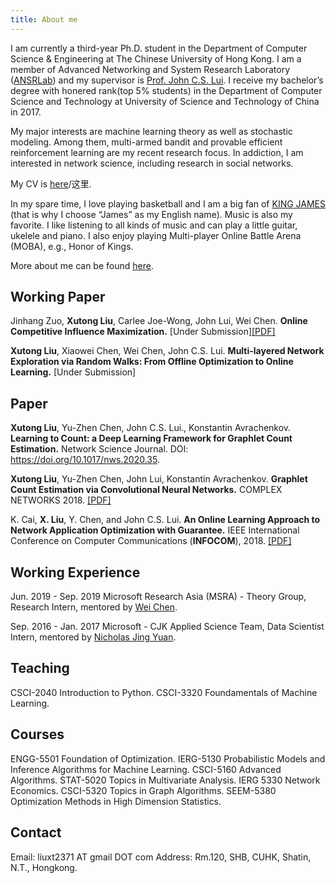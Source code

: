 ```yaml
---
title: About me
---
```

I am currently a third-year Ph.D. student in the Department of Computer Science & Engineering at The Chinese University of Hong Kong. I am a member of Advanced Networking and System Research Laboratory ([ANSRLab](http://ansrlab.cse.cuhk.edu.hk/)) and my supervisor is [Prof. John C.S. Lui](http://www.cse.cuhk.edu.hk/~cslui/). I receive my bachelor’s degree with honered rank(top 5% students) in the Department of Computer Science and Technology at University of Science and Technology of China in 2017.

My major interests are machine learning theory as well as stochastic modeling. Among them, multi-armed bandit and provable efficient reinforcement learning are my recent research focus. In addiction, I am interested in network science, including research in social networks.

My CV is [here](http://appsrv.cse.cuhk.edu.hk/~liuxt/Resume.pdf)/这里.

In my spare time, I love playing basketball and I am a big fan of [KING JAMES](https://en.wikipedia.org/wiki/LeBron_James) (that is why I choose “James” as my English name). Music is also my favorite. I like listening to all kinds of music and can play a little guitar, ukelele and piano. I also enjoy playing Multi-player Online Battle Arena (MOBA), e.g., Honor of Kings.

More about me can be found [here](https://xutongliu.me/wiki/).

## Working Paper

Jinhang Zuo, **Xutong Liu**, Carlee Joe-Wong, John Lui, Wei Chen. **Online Competitive Influence Maximization.** [Under Submission][[PDF]](https://arxiv.org/abs/2006.13411)

**Xutong Liu**, Xiaowei Chen, Wei Chen, John C.S. Lui. **Multi-layered Network Exploration via Random Walks: From Offline Optimization to Online Learning.** [Under Submission]



## Paper

**Xutong Liu**, Yu-Zhen Chen, John C.S. Lui., Konstantin Avrachenkov. **Learning to Count: a Deep Learning Framework for Graphlet Count Estimation.** Network Science Journal. DOI: https://doi.org/10.1017/nws.2020.35.

**Xutong Liu**, Yu-Zhen Chen, John Lui, Konstantin Avrachenkov. **Graphlet Count Estimation via Convolutional Neural Networks.** COMPLEX NETWORKS 2018. [[PDF]](https://hal.inria.fr/hal-01936850/file/camera-ready.pdf)

K. Cai, **X. Liu**, Y. Chen, and John C.S. Lui. **An Online Learning Approach to Network Application Optimization with Guarantee.** IEEE International Conference on Computer Communications (**INFOCOM**), 2018. [[PDF]](http://appsrv.cse.cuhk.edu.hk/~liuxt/lmg-infocom-18.pdf)

## Working Experience 
Jun. 2019 - Sep. 2019
Microsoft Research Asia (MSRA) - Theory Group, Research Intern, mentored by [Wei Chen](https://www.microsoft.com/en-us/research/people/weic/).

Sep. 2016 - Jan. 2017
Microsoft - CJK Applied Science Team, Data Scientist Intern, mentored by [Nicholas Jing Yuan](http://njy.ai/).


## Teaching
CSCI-2040 Introduction to Python.
CSCI-3320 Foundamentals of Machine Learning.

## Courses
ENGG-5501 Foundation of Optimization.
IERG-5130 Probabilistic Models and Inference Algorithms for Machine Learning.
CSCI-5160 Advanced Algorithms.
STAT-5020 Topics in Multivariate Analysis.
IERG 5330 Network Economics.
CSCI-5320 Topics in Graph Algorithms.
SEEM-5380 Optimization Methods in High Dimension Statistics.




## Contact 
Email:
liuxt2371 AT gmail DOT com
Address:
Rm.120, SHB, CUHK, Shatin, N.T., Hongkong.


